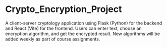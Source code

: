 # Crypto_Encryption_Project
A client–server cryptology application using Flask (Python) for the backend and React (Vite) for the frontend. Users can enter text, choose an encryption algorithm, and get the encrypted result. New algorithms will be added weekly as part of course assignments.
